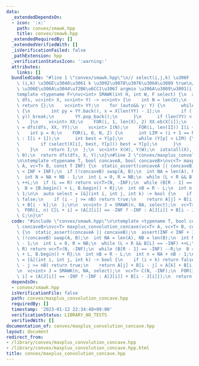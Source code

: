 ```yaml
---
data:
  _extendedDependsOn:
  - icon: ':x:'
    path: convex/smawk.hpp
    title: convex/smawk.hpp
  _extendedRequiredBy: []
  _extendedVerifiedWith: []
  _isVerificationFailed: false
  _pathExtension: hpp
  _verificationStatusIcon: ':warning:'
  attributes:
    links: []
  bundledCode: "#line 1 \"convex/smawk.hpp\"\n// select(i,j,k) \u306F (i,j) \u3068\
    \ (i,k) \u306E\u3046\u3061 k \u3092\u9078\u3076\u306A\u3089 true\n// tie break\
    \ \u306E\u306A\u3044\u72B6\u6CC1\u3067 argmin \u306A\u3089\u3001(i,j) > (i,k)\n\
    template <typename F>\nvc<int> SMAWK(int H, int W, F select) {\n  auto dfs = [&](auto&\
    \ dfs, vc<int> X, vc<int> Y) -> vc<int> {\n    int N = len(X);\n    if (N == 0)\
    \ return {};\n    vc<int> YY;\n    for (auto&& y: Y) {\n      while (len(YY))\
    \ {\n        int py = YY.back(), x = X[len(YY) - 1];\n        if (!select(x, py,\
    \ y)) break;\n        YY.pop_back();\n      }\n      if (len(YY) < len(X)) YY.eb(y);\n\
    \    }\n    vc<int> XX;\n    FOR(i, 1, len(X), 2) XX.eb(X[i]);\n    vc<int> II\
    \ = dfs(dfs, XX, YY);\n    vc<int> I(N);\n    FOR(i, len(II)) I[i + i + 1] = II[i];\n\
    \    int p = 0;\n    FOR(i, 0, N, 2) {\n      int LIM = (i + 1 == N ? Y.back()\
    \ : I[i + 1]);\n      int best = Y[p];\n      while (Y[p] < LIM) {\n        ++p;\n\
    \        if (select(X[i], best, Y[p])) best = Y[p];\n      }\n      I[i] = best;\n\
    \    }\n    return I;\n  };\n  vc<int> X(H), Y(W);\n  iota(all(X), 0), iota(all(Y),\
    \ 0);\n  return dfs(dfs, X, Y);\n}\n#line 2 \"convex/maxplus_convolution_concave.hpp\"\
    \n\ntemplate <typename T, bool concaveA, bool concaveB>\nvc<T> maxplus_convolution_concave(vc<T>\
    \ A, vc<T> B, const T INF) {\n  static_assert(concaveA || concaveB);\n  assert(INF\
    \ < INF + INF);\n  if (!concaveB) swap(A, B);\n  int NA = len(A), NB = len(B);\n\
    \  int N = NA + NB - 1;\n  int L = 0, R = NB;\n  while (L < R && B[L] == -INF)\
    \ ++L;\n  if (L == R) return vc<T>(N, -INF);\n  while (B[R - 1] == -INF) --R;\n\
    \  B = {B.begin() + L, B.begin() + R};\n  int nB = R - L;\n  int n = NA + nB -\
    \ 1;\n\n  auto select = [&](int i, int j, int k) -> bool {\n    if (i < k) return\
    \ false;\n    if (i - j >= nB) return true;\n    return A[j] + B[i - j] < A[k]\
    \ + B[i - k];\n  };\n\n  vc<int> J = SMAWK(n, NA, select);\n  vc<T> C(N, -INF);\n\
    \  FOR(i, n) C[L + i] = (A[J[i]] == -INF ? -INF : A[J[i]] + B[i - J[i]]);\n  return\
    \ C;\n}\n"
  code: "#include \"convex/smawk.hpp\"\n\ntemplate <typename T, bool concaveA, bool\
    \ concaveB>\nvc<T> maxplus_convolution_concave(vc<T> A, vc<T> B, const T INF)\
    \ {\n  static_assert(concaveA || concaveB);\n  assert(INF < INF + INF);\n  if\
    \ (!concaveB) swap(A, B);\n  int NA = len(A), NB = len(B);\n  int N = NA + NB\
    \ - 1;\n  int L = 0, R = NB;\n  while (L < R && B[L] == -INF) ++L;\n  if (L ==\
    \ R) return vc<T>(N, -INF);\n  while (B[R - 1] == -INF) --R;\n  B = {B.begin()\
    \ + L, B.begin() + R};\n  int nB = R - L;\n  int n = NA + nB - 1;\n\n  auto select\
    \ = [&](int i, int j, int k) -> bool {\n    if (i < k) return false;\n    if (i\
    \ - j >= nB) return true;\n    return A[j] + B[i - j] < A[k] + B[i - k];\n  };\n\
    \n  vc<int> J = SMAWK(n, NA, select);\n  vc<T> C(N, -INF);\n  FOR(i, n) C[L +\
    \ i] = (A[J[i]] == -INF ? -INF : A[J[i]] + B[i - J[i]]);\n  return C;\n}\n"
  dependsOn:
  - convex/smawk.hpp
  isVerificationFile: false
  path: convex/maxplus_convolution_concave.hpp
  requiredBy: []
  timestamp: '2023-01-12 22:34:48+09:00'
  verificationStatus: LIBRARY_NO_TESTS
  verifiedWith: []
documentation_of: convex/maxplus_convolution_concave.hpp
layout: document
redirect_from:
- /library/convex/maxplus_convolution_concave.hpp
- /library/convex/maxplus_convolution_concave.hpp.html
title: convex/maxplus_convolution_concave.hpp
---
```

